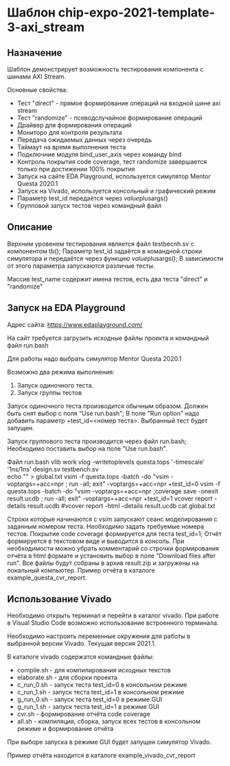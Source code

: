 # Шаблон chip-expo-2021-template-3-axi_stream

## Назначение

Шаблон демонстрирует возможность тестирования компонента с шинами AXI Stream.

Основные свойства:

* Тест "direct" - прямое формирование операций на входной шине axi stream 
* Тест "randomize" - псеводслучайное формирование операций
* Драйвер для формирования операций
* Мониторо для контроля результата
* Передача ожидаемых данных через очередь
* Таймаут на время выполнения теста
* Подключние модуля bind_user_axis через команду bind
* Контроль покрытия code coverage, тест randomize завершается только при достижении 100% покрытия
* Запуск на сайте EDA Playground, используется симулятор Mentor Questa 2020.1
* Запуск на Vivado, используется консольный и графический режим
* Параметр test_id передаётся через $value$plusargs()
* Групповой запуск тестов через командный файл


## Описание

Верхним уровенем тестирования является файл testbecnh.sv с компонентом tb(); Параметр test_id задаётся в командной строки симулятора и передаётся через функцию $value$plusargs(); В зависимости от этого параметра запускаются различые тесты.

Массив test_name содержит имена тестов, есть два теста "direct" и "randomize"

## Запуск на EDA Playground

Адрес сайта: https://www.edaplayground.com/

На сайт требуется загрузить исходные файлы проекта и командный файл run.bash

Для работы надо выбрать симулятор Mentor Questa 2020.1

Возможно два режима выполнения:
1. Запуск одиночного теста.
2. Запуск группы тестов

Запуск одиночного теста производится обычным образом. Должен быть снят выбор с поля "Use run.bash"; В поле  "Run option" надо добавить параметр +test_id=<номер теста>. Выбранный тест будет запущен.

Запуск группового теста производится через файл run.bash; Необходимо поставить выбор на поле "Use run.bash". 

Файл run.bash
    vlib work 
    vlog -writetoplevels questa.tops '-timescale' '1ns/1ns' design.sv testbench.sv  
    echo "" > global.txt
    vsim -f questa.tops  -batch -do "vsim -voptargs=+acc=npr ; run -all; exit" -voptargs=+acc=npr +test_id=0
    vsim -f questa.tops  -batch -do "vsim -voptargs=+acc=npr ;coverage save -onexit result.ucdb ; run -all; exit" -voptargs=+acc=npr +test_id=1
    vcover report -details result.ucdb
    #vcover report -html -details result.ucdb
    cat global.txt

Строки которые начинаются с vsim запускают сеанс моделирования с заданным номером теста. Необходимо задать требуемые номера тестов. Покрытие code coverage формируется для теста test_id=1; Отчёт формируется в текстовом виде и выводится в консоль. При необходимости можно убрать комментарий со строчки формирования отчёта в html формате и установить выбор в поле "Download files after run". Все файлы будут собраны в архив result.zip и загружены на локальный компьютер. Пример отчёта в каталоге example_questa_cvr_report.

## Использование Vivado

Необходимо открыть терминал и перейти в каталог vivado. При работе в Visual Studio Code возможно использование встроенного терминала.

Необходимо настроить переменные окружения для работы в выбранной версии Vivado. Текущая версия 2021.1.

В каталоге vivado содержатся командные файлы:

* compile.sh - для компилирования исходных текстов
* elaborate.sh - для сборки проекта
* c_run_0.sh - запуск теста test_id=0 в консольном режиме
* c_run_1.sh - запуск теста test_id=1 в консольном режиме
* g_run_0.sh - запуск теста test_id=0 в режиме GUI
* g_run_1.sh - запуск теста test_id=1 в режиме GUI
* cvr.sh - формирование отчёта code coverage
* all.sh - компиляция, сборка, запуск всех тестов в консольном режиме и формирование отчёта 

При выборе запуска в режиме GUI будет запущен симулятор Vivado. 

Пример отчёта находится в каталоге example_vivado_cvr_report
